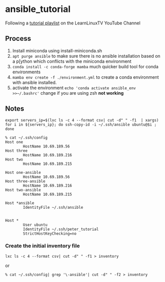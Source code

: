 # ansible_tutorial

Following a [tutorial playlist](https://youtube.com/playlist?list=PLT98CRl2KxKG7LKdWeXYUe6_UTeUybE2Z)
 on the LearnLinuxTV YouTube Channel

## Process

1. Install miniconda using install-miniconda.sh
2. `apt purge ansible` to make sure there is no ansible installation based on a p[ython which conflicts with 
the miniconda environment
3. `conda install -c conda-forge mamba` much quicker build tool for conda environments
4. `mamba env create -f ./environment.yml` to create a conda environment with ansible installed.
5. activate the environment `echo 'conda activate ansible_env >>~/.bashrc'` change if you are using zsh **not working**


## Notes

```
export servers_ip=$(lxc ls -c 4 --format csv| cut -d" " -f1  | xargs) 
for i in ${servers_ip}; do ssh-copy-id -i ~/.ssh/ansible ubuntu@$i ; done

```

```
% cat ~/.ssh/config
Host one
        HostName 10.69.189.56
Host three
        HostName 10.69.189.216
Host two
        HostName 10.69.189.215

Host one-ansible
        HostName 10.69.189.56
Host three-ansible
        HostName 10.69.189.216
Host two-ansible
        HostName 10.69.189.215

Host *ansible
        IdentityFile ~/.ssh/ansible


Host *
        User ubuntu
        IdentityFile ~/.ssh/peter_tutorial
        StrictHostKeyChecking=no
```

### Create the initial inventory file

```
lxc ls -c 4 --format csv| cut -d" " -f1 > inventory
```

or

```
% cat ~/.ssh/config| grep '\-ansible'| cut -d" " -f2 > inventory
```
